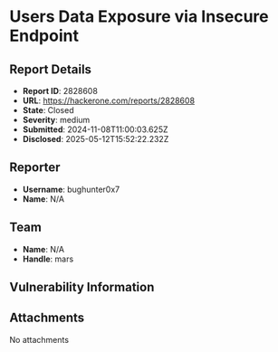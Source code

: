 # Users Data Exposure via Insecure Endpoint

## Report Details
- **Report ID**: 2828608
- **URL**: https://hackerone.com/reports/2828608
- **State**: Closed
- **Severity**: medium
- **Submitted**: 2024-11-08T11:00:03.625Z
- **Disclosed**: 2025-05-12T15:52:22.232Z

## Reporter
- **Username**: bughunter0x7
- **Name**: N/A

## Team
- **Name**: N/A
- **Handle**: mars

## Vulnerability Information


## Attachments
No attachments
